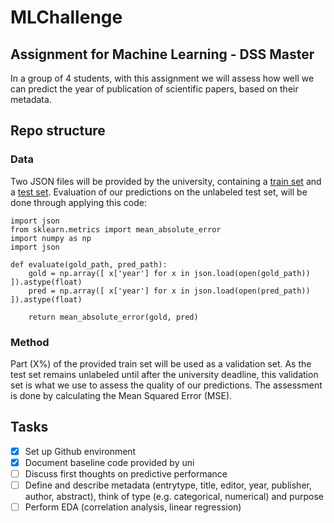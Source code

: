 # MLChallenge
## Assignment for Machine Learning - DSS Master

In a group of 4 students, with this assignment we will assess how well we can predict the year of publication of scientific papers, based on their metadata.

## Repo structure
### Data

Two JSON files will be provided by the university, containing a [train set](data/train.json) and a [test set](data/test.json). Evaluation of our predictions on the unlabeled test set, will be done through applying this code:

```
import json
from sklearn.metrics import mean_absolute_error
import numpy as np
import json

def evaluate(gold_path, pred_path):
    gold = np.array([ x['year'] for x in json.load(open(gold_path)) ]).astype(float)
    pred = np.array([ x['year'] for x in json.load(open(pred_path)) ]).astype(float)

    return mean_absolute_error(gold, pred)
```

### Method
Part (X%) of the provided train set will be used as a validation set. As the test set remains unlabeled until after the university deadline, this validation set is what we use to assess the quality of our predictions. The assessment is done by calculating the Mean Squared Error (MSE).

## Tasks
- [x] Set up Github environment
- [x] Document baseline code provided by uni
- [ ] Discuss first thoughts on predictive performance
- [ ] Define and describe metadata (entrytype, title, editor, year, publisher, author, abstract), think of type (e.g. categorical, numerical) and purpose
- [ ] Perform EDA (correlation analysis, linear regression)
